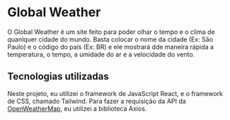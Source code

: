 # Global Weather

O Global Weather é um site feito para poder olhar o tempo e o clima de quanlquer cidade do mundo. Basta colocar o nome da cidade (Ex: São Paulo) e o código do país (Ex: BR) e ele mostrará dde maneira rápida a temperatura, o tempo, a umidade do ar e a velocidade do vento.

## Tecnologias utilizadas
Neste projeto, eu utilizei o framework de JavaScript React, e o framework de CSS, chamado Tailwind. Para fazer a requisição da API da [OpenWeatherMap](https://openweathermap.org/), eu utilizei a biblioteca Axios.